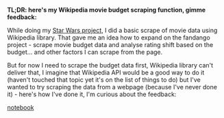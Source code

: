 **TL;DR: here's my Wikipedia movie budget scraping function, gimme feedback:**

While doing my [Star Wars project](https://github.com/grumpyclimber/portfolio/blob/main/star_wars/star_wars2.csv), I did a basic scrape of movie data using Wikipedia library. That gave me an idea how to expand on the fandango project - scrape movie budget data and analyse rating shift based on the budget... and other factors I can scrape from the page.

But for now I need to scrape the budget data first, Wikipedia library can't deliver that, I imagine that Wikipedia API would be a good way to do it 
(haven't touched that topic yet it's on the list of things to do) but I've wanted to try scraping the data from a webpage (because I've never done it) - 
here's how I've done it, I'm curious about the feedback:

[notebook](https://github.com/grumpyclimber/portfolio/blob/main/wiki_scrape/scrape_wiki.ipynb)

